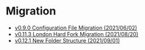 # Migration

- [v0.9.0 Configuration File Migration (2021/06/02)](./README-0.9.0.md)
- [v0.11.3 London Hard Fork Migration (2021/08/20)](./README-0.11.3.md)
- [v0.12.1 New Folder Structure (2021/09/01)](./README-0.12.1.md)

